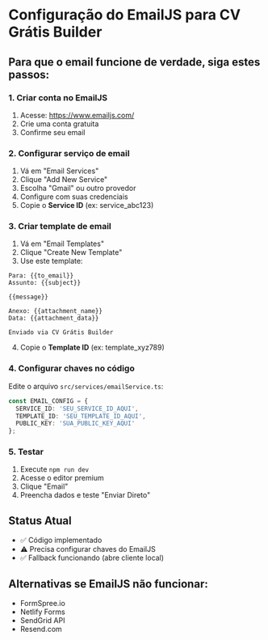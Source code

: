 # Configuração do EmailJS para CV Grátis Builder

## Para que o email funcione de verdade, siga estes passos:

### 1. Criar conta no EmailJS
1. Acesse: https://www.emailjs.com/
2. Crie uma conta gratuita
3. Confirme seu email

### 2. Configurar serviço de email
1. Vá em "Email Services" 
2. Clique "Add New Service"
3. Escolha "Gmail" ou outro provedor
4. Configure com suas credenciais
5. Copie o **Service ID** (ex: service_abc123)

### 3. Criar template de email
1. Vá em "Email Templates"
2. Clique "Create New Template"
3. Use este template:

```
Para: {{to_email}}
Assunto: {{subject}}

{{message}}

Anexo: {{attachment_name}}
Data: {{attachment_data}}

Enviado via CV Grátis Builder
```

4. Copie o **Template ID** (ex: template_xyz789)

### 4. Configurar chaves no código
Edite o arquivo `src/services/emailService.ts`:

```typescript
const EMAIL_CONFIG = {
  SERVICE_ID: 'SEU_SERVICE_ID_AQUI',
  TEMPLATE_ID: 'SEU_TEMPLATE_ID_AQUI', 
  PUBLIC_KEY: 'SUA_PUBLIC_KEY_AQUI'
};
```

### 5. Testar
1. Execute `npm run dev`
2. Acesse o editor premium
3. Clique "Email" 
4. Preencha dados e teste "Enviar Direto"

## Status Atual
- ✅ Código implementado
- ⚠️ Precisa configurar chaves do EmailJS
- ✅ Fallback funcionando (abre cliente local)

## Alternativas se EmailJS não funcionar:
- FormSpree.io
- Netlify Forms  
- SendGrid API
- Resend.com 